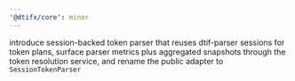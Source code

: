 ```yaml
---
'@dtifx/core': minor
---
```


introduce session-backed token parser that reuses dtif-parser sessions for token plans, surface
parser metrics plus aggregated snapshots through the token resolution service, and rename the public
adapter to `SessionTokenParser`
